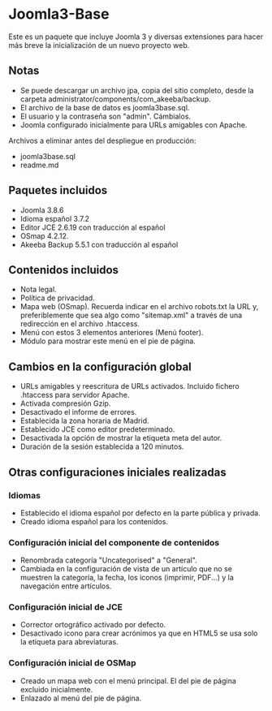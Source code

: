# Joomla3-Base

Este es un paquete que incluye Joomla 3 y diversas extensiones para hacer más breve la inicialización de un nuevo proyecto web.

## Notas
- Se puede descargar un archivo jpa, copia del sitio completo, desde la carpeta administrator/components/com_akeeba/backup.
- El archivo de la base de datos es joomla3base.sql.
- El usuario y la contraseña son "admin". Cámbialos.
- Joomla configurado inicialmente para URLs amigables con Apache.

Archivos a eliminar antes del despliegue en producción:
- joomla3base.sql
- readme.md

## Paquetes incluidos
- Joomla 3.8.6
- Idioma español 3.7.2
- Editor JCE 2.6.19 con traducción al español
- OSmap 4.2.12.
- Akeeba Backup 5.5.1 con traducción al español

## Contenidos incluidos
- Nota legal.
- Política de privacidad.
- Mapa web (OSmap). Recuerda indicar en el archivo robots.txt la URL y, preferiblemente que sea algo como "sitemap.xml" a través de una redirección en el archivo .htaccess.
- Menú con estos 3 elementos anteriores (Menú footer).
- Módulo para mostrar este menú en el pie de página.

## Cambios en la configuración global
- URLs amigables y reescritura de URLs activados. Incluido fichero .htaccess para servidor Apache.
- Activada compresión Gzip.
- Desactivado el informe de errores.
- Establecida la zona horaria de Madrid.
- Establecido JCE como editor predeterminado.
- Desactivada la opción de mostrar la etiqueta meta del autor.
- Duración de la sesión establecida a 120 minutos.

## Otras configuraciones iniciales realizadas
### Idiomas
- Establecido el idioma español por defecto en la parte pública y privada.
- Creado idioma español para los contenidos.

### Configuración inicial del componente de contenidos
- Renombrada categoría "Uncategorised" a "General".
- Cambiada en la configuración de vista de un artículo que no se muestren la categoría, la fecha, los iconos (imprimir, PDF...) y la navegación entre artículos.

### Configuración inicial de JCE
- Corrector ortográfico activado por defecto.
- Desactivado icono para crear acrónimos ya que en HTML5 se usa solo la etiqueta para abreviaturas.

### Configuración inicial de OSMap
- Creado un mapa web con el menú principal. El del pie de página excluido inicialmente.
- Enlazado al menú del pie de página.
